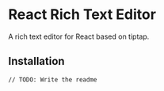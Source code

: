 # React Rich Text Editor

A rich text editor for React based on tiptap.

## Installation

```
// TODO: Write the readme
```
